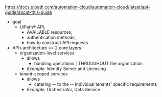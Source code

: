 https://docs.uipath.com/automation-cloud/automation-cloud/latest/api-guide/about-this-guide

* goal
  * UiPath® API,
    * AVAILABLE resources,
    * authentication methods,
    * how to construct API requests
* APIs architecture == 2 core layers 
  * organization-level services
    * allows
      * handling operations | THROUGHOUT the organization
    * _Example:_ Identity Server and Licensing 
  * tenant-scoped services
    * allows
      * catering -- to the -- individual tenants' specific requirements
    * _Example:_ Orchestrator, Data Service